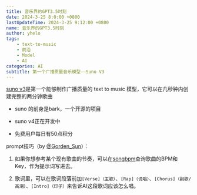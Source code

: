 ```yaml
---
title: 音乐界的GPT3.5时刻
date: 2024-3-25 8:0:00 +0800
lastUpdateTime: 2024-3-25 9:12:00 +0800
name: 音乐界的GPT3.5时刻
author: yhelo
tags: 
    - text-to-music
    - 前沿
    - Model
    - AI
categories: AI
subtitle: 第一个广播质量音乐模型——Suno V3
---
```

    
[suno v3](https://www.suno.ai/)是第一个能够制作广播质量的 text to music 模型，它可以在几秒钟内创建完整的两分钟歌曲

* suno 的前身是bark，一个开源的项目

* suno v4正在开发中

* 免费用户每日有50点积分



prompt技巧（by [@Gorden_Sun](https://twitter.com/Gorden_Sun)）：

1. 如果你想参考某个现有歌曲的节奏，可以在[songbpm](https://songbpm.com/)查询歌曲的BPM和Key，作为提示词写进去。

1. 歌词里，可以在歌词段落前加`[Verse]（主歌）`、`[Rap]（说唱）`、`[Chorus]（副歌/高潮）`、`[Intro]（印子）`来告诉AI这段歌词应该怎么唱。
